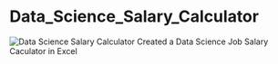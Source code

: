 # Data_Science_Salary_Calculator

![Data Science Salary Calculator]()
Created a Data Science Job Salary Caculator in Excel
